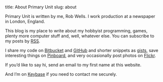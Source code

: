 title: About Primary Unit
slug: about

Primary Unit is written by me, Rob Wells. I work production at a newspaper in London, England.

This blog is my place to write about my hobbyist programming, games, plenty more computer stuff and, well, whatever else. You can subscribe to my posts by [RSS][].

I share my code on [Bitbucket][] and [GitHub][] and shorter snippets as [gists][], save interesting things on [Pinboard][], and very occasionally post photos on [Flickr][].

If you’d like to say hi, send an email to my first name at this website.

And I’m on [Keybase][] if you need to contact me securely.

[RSS]: http://www.robjwells.com/rss
[Bitbucket]: https://bitbucket.org/robjwells/
[GitHub]: https://github.com/robjwells
[gists]: https://gist.github.com/robjwells
[Pinboard]: https://pinboard.in/u:robjwells/public
[Flickr]: http://flickr.com/photos/orwellianrob/
[Keybase]: https://keybase.io/robjwells
